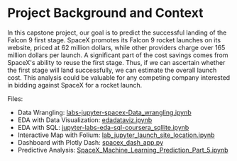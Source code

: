 # Project Background and Context

In this capstone project, our goal is to predict the successful landing of the Falcon 9 first stage. SpaceX promotes its Falcon 9 rocket launches on its website, priced at 62 million dollars, while other providers charge over 165 million dollars per launch. A significant part of the cost savings comes from SpaceX's ability to reuse the first stage. Thus, if we can ascertain whether the first stage will land successfully, we can estimate the overall launch cost. This analysis could be valuable for any competing company interested in bidding against SpaceX for a rocket launch. 


Files:
- Data Wrangling: [labs-jupyter-spacex-Data_wrangling.ipynb](labs-jupyter-spacex-Data_wrangling.ipynb)
- EDA with Data Visualization: [edadataviz.ipynb](edadataviz.ipynb)
- EDA with SQL: [jupyter-labs-eda-sql-coursera_sqllite.ipynb](jupyter-labs-eda-sql-coursera_sqllite.ipynb)
- Interactive Map with Folium: [lab_jupyter_launch_site_location.ipynb](lab_jupyter_launch_site_location.ipynb)
- Dashboard with Plotly Dash: [spacex_dash_app.py](spacex_dash_app.py)
- Predictive Analysis: [SpaceX_Machine_Learning_Prediction_Part_5.ipynb](SpaceX_Machine_Learning_Prediction_Part_5.ipynb)
